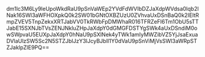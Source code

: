 dm1lc3M6Ly9leUpoWkdRaU9pSnVaWEp2YVdFdWVIbDZJaXdpWVdsa0lqb2lNak16SWl3aWFHOXpkQ0k2SW01bGNtOXBZUzU0ZVhvaUxDSnBaQ0k2IEltRmpZVEV5TnpZekxXRTJabVV0TkRWbFpDMWhaR016TFRZeFl6Tm1ObU5sTTJabE15SXNJbTVsZENJNkluZHpJaXdpY0dGMGFDSTYgSWk4aUxDSndiM0owSWpvaU5EUXpJaXdpY0hNaU9pSXlNek4yTWk1amIyMWZibVZ5YjJsaExuaDVlaUlzSW5Sc2N5STZJblJzY3lJcyBJblI1Y0dVaU9pSnViMjVsSWl3aWRpSTZJaklpZlE9PQ==
